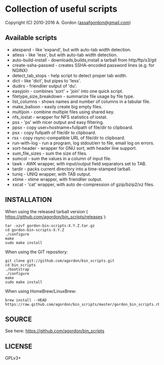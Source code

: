 Collection of useful scripts
============================

Copyright (C) 2010-2016 A. Gordon (assafgordon@gmail.com)

Available scripts
-----------------

* atexpand - like 'expand', but with auto-tab width detection.
* atless - like 'less', but with auto-tab width detection.
* auto-build-install - downloads,builds,install a tarball from http/ftp/s3/git
* create-ssha-passwd - creates SSHA-encoded password lines (e.g. for NGINX)
* detect_tab_stops - help script to detect proper tab width.
* dict - like 'dict', but pipes to 'less'.
* dudirs - friendlier output of 'du'.
* easyjoin - combines 'sort' + 'join' into one quick script.
* filetype_size_breakdown - summarize file usage by file type.
* list_columns - shows names and number of columns in a tabular file.
* make_balloon - easily create big empty files.
* multijoin - combine multiple files using shared key.
* nfs_iostat - wrapper for NFS statistics of iostat.
* pss - 'ps' with nicer output and easy filtering.
* ppsx - copy user+hostname+fullpath of file/dir to clipboard.
* psx - copy fullpath of file/dir to clipboard.
* rsx - copy rsync-compatible URL of file/dir to clipboard.
* run-with-log - run a program, log stdout/err to file, email log on errors.
* sort-header - wrapper for GNU sort, with header line support.
* sum_file_sizes - sum the size of files.
* sumcol - sum the values in a column of input file.
* tawk - AWK wrapper, with input/output field separators set to TAB.
* tardir - packs current directory into a time-stamped tarball.
* tuniq - UNIQ wrapper, with TAB output.
* xtime - xtime wrapper, with friendlier output.
* xxcat - 'cat' wrapper, with auto de-compression of gzip/bzip2/xz files.


INSTALLATION
------------

When using the released tarball version ( https://github.com/agordon/bin_scripts/releases ):

    tar -xzvf gordon-bin-scripts-X.Y.Z.tar.gz
    cd gordon-bin-scripts-X.Y.Z
    ./configure
    make
    sudo make install

When using the GIT repository:

    git clone git://github.com/agordon/bin_scripts.git
    cd bin_scripts
    ./bootstrap
    ./configure
    make
    sudo make install

When using HomeBrew/LinuxBrew:

    brew install --HEAD https://raw.github.com/agordon/bin_scripts/master/gordon_bin_scripts.rb

SOURCE
------
See here: https://github.com/agordon/bin_scripts

LICENSE
-------
GPLv3+
